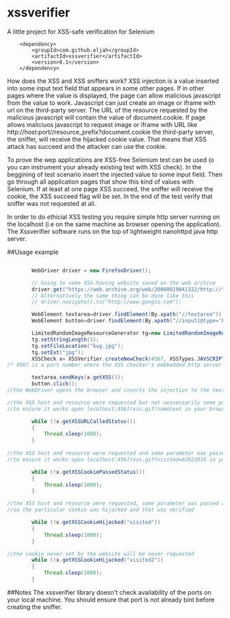 # xssverifier
A little project for XSS-safe verification for Selenium

        <dependency>
            <groupId>com.github.eljah</groupId>
            <artifactId>xssverifier</artifactId>
            <version>0.1</version>
        </dependency>

How does the XSS and XSS sniffers work? XSS injection is a value inserted into some input text field that appears in some other pages. If in other pages where the value is displayed, the page can allow malicious javascript from the value to work. Javascript can just create an image or iframe with url on the third-party server. The URL of the resource requested by the malicious javascript will contain the value of document.cookie. If page allows maliciuos javascript to request image or iframe with URL like http://host:port//resource_prefix?document.cookie the third-party server, the sniffer, will receive the hijacked cookie value. That means that XSS attack has succeed and the attacker can use the cookie.

To prove the wep applications are XSS-free Selenium test can be used (o you can instrument your already existing test with XSS check). In the beggining of test scenario insert the injected value to some input field. Then go through all application pages that show this kind of values with Selenium. If at least at one page XSS succeed, the sniffer will receive the cookie, the XSS succeed flag will be set. In the end of the test verify that sniffer was not requested at all.

In order to do ethicial XSS testing you require simple http server running on the localhost (i.e on the same machine as browser opening the application). The Xssverifier software runs on the top of lightweight nanohttpd java http server.

##Usage example
```java

        WebDriver driver = new FirefoxDriver();

        // Going to some XSS-having website saved on the web archive
        driver.get("https://web.archive.org/web/20060819041322/http://tarcima.narod.ru/otherencoding.htm");
        // Alternatively the same thing can be done like this
        // driver.navigate().to("http://www.google.com");

        WebElement textarea=driver.findElement(By.xpath("//textarea"));
        WebElement button=driver.findElement(By.xpath("//input[@type='button']"));

        LimitedRandomImageResourceGenerator tg=new LimitedRandomImageResourceGenerator();
        tg.setStringLength(3);
        tg.setFileLocation("bug.jpg");
        tg.setExt("jpg");
        XSSCheck x= XSSVerifier.createNewCheck(4567, XSSTypes.JAVSCRIPT_IMG_TAG.toString(), tg);
/* 4567 is a port number where the XSS checker's embbedded http server runs,  resource generator creates random resource + specified extention and define what should be returned by the server when the XSS succeed*/

        textarea.sendKeys(x.getXSS());
        button.click();
//the WebDriver opens the browser and inserts the injection to the textearea; then the page is transformed to the injected one and the XSS calls the XSS sniffer right in the WebDriver-driven browser

//the XSS host and resource were requested but not nessessarily some parameter was passed
//to ensure it works open localhost:4567/xss.gif?sometext in your browser

        while (!x.getXSSURLCalledStatus())
        {
            Thread.sleep(1000);
        }
        
//the XSS host and resource were requested and some parameter was passed but that was not the hijacked cookie
//to ensure it works open localhost:4567/xss.gif?visited=02022015 in your browser

        while (!x.getXSSCookiePassedStatus())
        {
            Thread.sleep(1000);
        }

//the XSS host and resource were requested, some parameter was passed and this parameter is cookie named visited
//so the particular cookie was hijacked and that was verified

        while (!x.getXSSCookieHijacked("visited"))
        {
            Thread.sleep(1000);
        }

//the cookie never set by the website will be never requested
        while (!x.getXSSCookieHijacked("visited2"))
        {
            Thread.sleep(1000);
        }

```

##Notes
The xssverifier library doesn't check availability of the ports on your local machine. You should ensure that port is not already bint before creating the sniffer.
